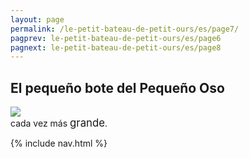 ```yaml
---
layout: page
permalink: /le-petit-bateau-de-petit-ours/es/page7/
pagprev: le-petit-bateau-de-petit-ours/es/page6
pagnext: le-petit-bateau-de-petit-ours/es/page8
---
```


## El pequeño bote del Pequeño Oso

<img src="{{ site.baseurl }}/img/le-petit-bateau-de-petit-ours/page7.jpg"/>

<div class="childbook-text">
cada vez más <big>grande</big>.
</div>

{% include nav.html %}
